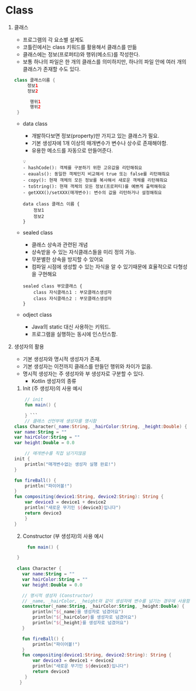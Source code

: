 # Class
   
1. 클래스
   - 프로그램의 각 요소별 설계도
   - 코틀린에서는 class 키워드를 활용해서 클래스를 만듦
   - 클래스에는 정보(프로퍼티)와 행위(메소드)를 작성한다.
   - 보통 하나의 파일은 한 개의 클래스를 의미하지만, 하나의 파일 안에 여러 개의 클래스가 존재할 수도 있다.
   ```kotlin
   class 클래스이름 {
	    정보1
	    정보2

		 행위1
		 행위2
    }
    ```

    - data class 
        - 개발하다보면 정보(property)만 가지고 있는 클래스가 필요.
        - 기본 생성자에 1개 이상의 매개변수가 변수나 상수로 존재해야함.
        - 유용한 메소드를 자동으로 만들어준다. 
        ```
        💡
        - hashCode(): 객체를 구분하기 위한 고유값을 리턴해줘요
        - eauals(): 동일한 객체인지 비교해서 true 또는 false를 리턴해줘요
        - copy(): 현재 객체의 모든 정보를 복사해서 새로운 객체를 리턴해줘요
        - toString(): 현재 객체의 모든 정보(프로퍼티)를 예쁘게 출력해줘요
        - getXXX()/setXXX(매개변수): 변수의 값을 리턴하거나 설정해줘요  
        ```

        ```
        data class 클래스 이름 {
            정보1
            정보2
        }
        ```
    - sealed class 
        - 클래스 상속과 관련된 개념
        - 상속받을 수 있는 자식클래스들을 미리 정의 가능.
        - 무분별한 상속을 방지할 수 있어요
        - 컴파일 시점에 생성할 수 있는 자식을 알 수 있기때문에 효율적으로 다형성을 구현해요

        ```
        sealed class 부모클래스 {
	        class 자식클래스1 : 부모클래스생성자
	        class 자식클래스2 : 부모클래스생성자
        }
    
    - odject class 
        - Java의 static 대신 사용하는 키워드.
        - 프로그램을 실행하는 동시에 인스턴스함.

2. 생성자의 활용
    - 기본 생성자와 명시적 생성자가 존재.
    - 기본 생성자는 이전까지 클래스를 만들던 행위와 차이가 없음. 
    - 명시적 생성자는 주 생성자와 부 생성자로 구분할 수 있다. 
        - Kotlin 생성자의 종류 
    1. Init (주 생성자)의 사용 예시
    ```kotlin
        // init 
        fun main() {

        } ```
        // 클래스 선언부에 생성자를 명시함
    class Character(_name:String, _hairColor:String, _height:Double) {
    var name:String = ""
    var hairColor:String = ""
    var height:Double = 0.0

		// 매개변수를 직접 넘기지않음
    init {
        println("매개변수없는 생성자 실행 완료!")
    }

    fun fireBall() {
        println("파이어볼!")
    }
    fun compositing(device1:String, device2:String): String {
        var device3 = device1 + device2
        println("새로운 무기인 ${device3}입니다")
        return device3
        }
    }
    ```
   2. Constructor (부 생성자)의 사용 예시
   ```kotlin
   		fun main() {

    }
    
    class Character {
      var name:String = ""
      var hairColor:String = ""
      var height:Double = 0.0

      // 명시적 생성자 (Constructor)
      // _name, _hairColor, _height와 같이 생성자에 변수를 넘기는 경우에 사용함
      constructor(_name:String, _hairColor:String, _height:Double) {
          println("${_name}을 생성자로 넘겼어요")
          println("${_hairColor}를 생성자로 넘겼어요")
          println("${_height}를 생성자로 넘겼어요")
      }

      fun fireBall() {
          println("파이어볼!")
      }
      fun compositing(device1:String, device2:String): String {
          var device3 = device1 + device2
          println("새로운 무기인 ${device3}입니다")
          return device3
       }
     }
